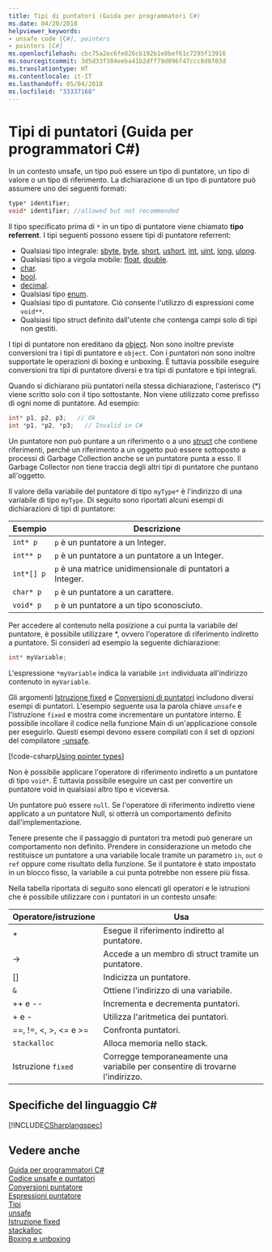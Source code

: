```yaml
---
title: Tipi di puntatori (Guida per programmatori C#)
ms.date: 04/20/2018
helpviewer_keywords:
- unsafe code [C#], pointers
- pointers [C#]
ms.openlocfilehash: cbc75a2ec6fe826cb192b1e8bef61c7295f13916
ms.sourcegitcommit: 3d5d33f384eeba41b2dff79d096f47ccc8d8f03d
ms.translationtype: HT
ms.contentlocale: it-IT
ms.lasthandoff: 05/04/2018
ms.locfileid: "33337168"
---
```

# <a name="pointer-types-c-programming-guide"></a>Tipi di puntatori (Guida per programmatori C#)

In un contesto unsafe, un tipo può essere un tipo di puntatore, un tipo di valore o un tipo di riferimento. La dichiarazione di un tipo di puntatore può assumere uno dei seguenti formati:

``` csharp
type* identifier;
void* identifier; //allowed but not recommended
```

Il tipo specificato prima di `*` in un tipo di puntatore viene chiamato **tipo referrent**. I tipi seguenti possono essere tipi di puntatore referrent:

- Qualsiasi tipo integrale: [sbyte](../../language-reference/keywords/sbyte.md), [byte](../../language-reference/keywords/byte.md), [short](../../language-reference/keywords/short.md), [ushort](../../language-reference/keywords/ushort.md), [int](../../language-reference/keywords/int.md), [uint](../../language-reference/keywords/uint.md), [long](../../language-reference/keywords/long.md), [ulong](../../language-reference/keywords/ulong.md).
- Qualsiasi tipo a virgola mobile: [float](../../language-reference/keywords/float.md), [double](../../language-reference/keywords/double.md).
- [char](../../language-reference/keywords/char.md).
- [bool](../../language-reference/keywords/bool.md).
- [decimal](../../language-reference/keywords/decimal.md).
- Qualsiasi tipo [enum](../../language-reference/keywords/enum.md).
- Qualsiasi tipo di puntatore. Ciò consente l'utilizzo di espressioni come `void**`.
- Qualsiasi tipo struct definito dall'utente che contenga campi solo di tipi non gestiti.

I tipi di puntatore non ereditano da [object](../../language-reference/keywords/object.md). Non sono inoltre previste conversioni tra i tipi di puntatore e `object`. Con i puntatori non sono inoltre supportate le operazioni di boxing e unboxing. È tuttavia possibile eseguire conversioni tra tipi di puntatore diversi e tra tipi di puntatore e tipi integrali.

Quando si dichiarano più puntatori nella stessa dichiarazione, l'asterisco (*) viene scritto solo con il tipo sottostante. Non viene utilizzato come prefisso di ogni nome di puntatore. Ad esempio:

```csharp
int* p1, p2, p3;   // Ok
int *p1, *p2, *p3;   // Invalid in C#
```

Un puntatore non può puntare a un riferimento o a uno [struct](../../language-reference/keywords/struct.md) che contiene riferimenti, perché un riferimento a un oggetto può essere sottoposto a processi di Garbage Collection anche se un puntatore punta a esso. Il Garbage Collector non tiene traccia degli altri tipi di puntatore che puntano all'oggetto.

Il valore della variabile del puntatore di tipo `myType*` è l'indirizzo di una variabile di tipo `myType`. Di seguito sono riportati alcuni esempi di dichiarazioni di tipi di puntatore:

|Esempio|Descrizione|
|-------------|-----------------|
|`int* p`|`p` è un puntatore a un Integer.|
|`int** p`|`p` è un puntatore a un puntatore a un Integer.|
|`int*[] p`|`p` è una matrice unidimensionale di puntatori a Integer.|
|`char* p`|`p` è un puntatore a un carattere.|
|`void* p`|`p` è un puntatore a un tipo sconosciuto.|

Per accedere al contenuto nella posizione a cui punta la variabile del puntatore, è possibile utilizzare *, ovvero l'operatore di riferimento indiretto a puntatore. Si consideri ad esempio la seguente dichiarazione:

```csharp
int* myVariable;
```

L'espressione `*myVariable` indica la variabile `int` individuata all'indirizzo contenuto in `myVariable`.

Gli argomenti [Istruzione fixed](../../language-reference/keywords/fixed-statement.md) e [Conversioni di puntatori](../../programming-guide/unsafe-code-pointers/pointer-conversions.md) includono diversi esempi di puntatori. L'esempio seguente usa la parola chiave `unsafe` e l'istruzione `fixed` e mostra come incrementare un puntatore interno.  È possibile incollare il codice nella funzione Main di un'applicazione console per eseguirlo. Questi esempi devono essere compilati con il set di opzioni del compilatore [-unsafe](../../language-reference/compiler-options/unsafe-compiler-option.md).

[!code-csharp[Using pointer types](../../../../samples/snippets/csharp/keywords/FixedKeywordExamples.cs#5)]

Non è possibile applicare l'operatore di riferimento indiretto a un puntatore di tipo `void*`. È tuttavia possibile eseguire un cast per convertire un puntatore void in qualsiasi altro tipo e viceversa.

Un puntatore può essere `null`. Se l'operatore di riferimento indiretto viene applicato a un puntatore Null, si otterrà un comportamento definito dall'implementazione.

Tenere presente che il passaggio di puntatori tra metodi può generare un comportamento non definito. Prendere in considerazione un metodo che restituisce un puntatore a una variabile locale tramite un parametro `in`, `out` o `ref` oppure come risultato della funzione. Se il puntatore è stato impostato in un blocco fisso, la variabile a cui punta potrebbe non essere più fissa.

Nella tabella riportata di seguito sono elencati gli operatori e le istruzioni che è possibile utilizzare con i puntatori in un contesto unsafe:

|Operatore/istruzione|Usa|
|-------------------------|---------|
|*|Esegue il riferimento indiretto al puntatore.|
|->|Accede a un membro di struct tramite un puntatore.|
|[]|Indicizza un puntatore.|
|`&`|Ottiene l'indirizzo di una variabile.|
|++ e --|Incrementa e decrementa puntatori.|
|+ e -|Utilizza l'aritmetica dei puntatori.|
|==, !=, \<, >, \<= e >=|Confronta puntatori.|
|`stackalloc`|Alloca memoria nello stack.|
|Istruzione `fixed`|Corregge temporaneamente una variabile per consentire di trovarne l'indirizzo.|

## <a name="c-language-specification"></a>Specifiche del linguaggio C#

 [!INCLUDE[CSharplangspec](~/includes/csharplangspec-md.md)]

## <a name="see-also"></a>Vedere anche
 [Guida per programmatori C#](../index.md)  
 [Codice unsafe e puntatori](index.md)  
 [Conversioni puntatore](pointer-conversions.md)  
 [Espressioni puntatore](pointer-expressions.md)  
 [Tipi](../../language-reference/keywords/types.md)  
 [unsafe](../../language-reference/keywords/unsafe.md)  
 [Istruzione fixed](../../language-reference/keywords/fixed-statement.md)  
 [stackalloc](../../language-reference/keywords/stackalloc.md)  
 [Boxing e unboxing](../types/boxing-and-unboxing.md)
